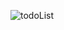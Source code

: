
![todoList](https://user-images.githubusercontent.com/81379187/135161951-7018c846-06de-4974-b184-8448b5b37e96.gif)
